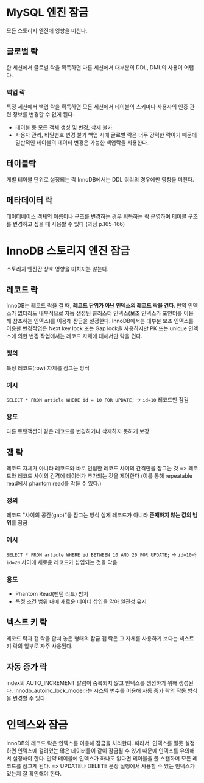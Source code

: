 # MySQL 엔진 잠금
모든 스토리지 엔진에 영향을 미친다.
## 글로벌 락
한 세션에서 글로벌 락을 획득하면 다른 세션에서 대부분의 DDL, DML의 사용이 어렵다.
### 백업 락
특정 세션에서 백업 락을 획득하면 모든 세션에서 테이블의 스키마나 사용자의 인증 관련 정보를 변경할 수 없게 된다.
- 테이블 등 모든 객체 생성 및 변경, 삭제 불가
- 사용자 관리, 비밀번호 변경 불가
백업 시에 글로벌 락은 너무 강력한 락이기 때문에 일반적인 테이블의 데이터 변경은 가능한 백업락을 사용한다.
## 테이블락
개별 테이블 단위로 설정되는 락
InnoDB에서는 DDL 쿼리의 경우에만 영향을 미친다.
## 메타데이터 락
데이터베이스 객체의 이름이나 구조를 변경하는 경우 획득하는 락
운영하며 테이블 구조를 변경하고 싶을 때 사용할 수 있다 (과정 p.165-166)
# InnoDB 스토리지 엔진 잠금
스토리지 엔진간 상호 영향을 미치지는 않는다.
## 레코드 락
InnoDB는 레코드 락을 걸 때, **레코드 단위가 아닌 인덱스의 레코드 락을 건다**.
만약 인덱스가 없더라도 내부적으로 자동 생성된 클러스터 인덱스(보조 인덱스가 포인터를 이용해 참조하는 인덱스)를 이용해 잠금을 설정한다.
InnoDB에서는 대부분 보조 인덱스를 이용한 변경작업은 Next key lock 또는 Gap lock을 사용하지만 PK 또는 unique 인덱스에 의한 변경 작업에서는 레코드 자체에 대해서만 락을 건다.
### 정의
특정 레코드(row) 자체를 잠그는 방식    
### 예시
`SELECT * FROM article WHERE id = 10 FOR UPDATE;`
→ `id=10` 레코드만 잠김
### 용도
다른 트랜잭션이 같은 레코드를 변경하거나 삭제하지 못하게 보장
## 갭 락
레코드 자체가 아니라 레코드와 바로 인접한 레코드 사이의 간격만을 잠그는 것
=> 레코드와 레코드 사이의 간격에 데이터가 추가되는 것을 제어한다 (이를 통해 repeatable read에서 phantom read를 막을 수 있다.)

### 정의
레코드 "사이의 공간(gap)"을 잠그는 방식
실제 레코드가 아니라 **존재하지 않는 값의 범위**를 잠금
### 예시
`SELECT * FROM article WHERE id BETWEEN 10 AND 20 FOR UPDATE;`
→ `id=10`과 `id=20` 사이에 새로운 레코드가 삽입되는 것을 막음
### 용도
- Phantom Read(팬텀 리드) 방지
- 특정 조건 범위 내에 새로운 데이터 삽입을 막아 일관성 유지
## 넥스트 키 락
레코드 락과 갭 락을 합쳐 놓은 형태의 잠금
갭 락은 그 자체를 사용하기 보다는 넥스트 키 락의 일부로 자주 사용된다.
## 자동 증가 락
index의 AUTO_INCREMENT 칼럼이 중복되지 않고 인덱스를 생성하기 위해 생성된다.
innodb_autoinc_lock_mode라는 시스템 변수를 이용해 자동 증가 락의 작동 방식을 변경할 수 있다.

# 인덱스와 잠금
InnoDB의 레코드 락은 인덱스를 이용해 잠금을 처리한다.
따라서, 인덱스를 잘못 설정하면 인덱스에 걸려있는 많은 데이터들이 같이 잠금될 수 있기 때문에 인덱스를 유의해서 설정해야 한다.
만약 테이블에 인덱스가 하나도 없다면 테이블을 풀 스캔하며 모든 레코드를 잠그게 된다.
=> UPDATE나 DELETE 문장 실행에서 사용할 수 있는 인덱스가 있는지 잘 확인해야 한다.